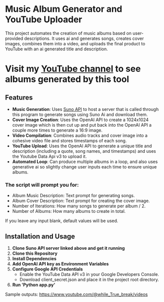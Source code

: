 # Music Album Generator and YouTube Uploader

This project automates the creation of music albums based on user-provided descriptions. It uses ai and generates songs, creates cover images, combines them into a video, and uploads the final product to YouTube with an ai generated title and description.

# Visit my [YouTube channel](https://www.youtube.com/@while_True_break/videos) to see albums generated by this tool

## Features
- **Music Generation**:
Uses [Suno API](https://github.com/gcui-art/suno-api) to host a server that is called through this program to generate songs using Suno Ai and download them.
- **Cover Image Creation**: Uses the OpenAI API to create a 1024x1024 cover image which is then cut up and put back into the OpenAI API a couple more times to generate a 16:9 image.
- **Video Compilation**: Combines audio tracks and cover image into a cohesive video file and stores timestamps of each song.
- **YouTube Upload**: Uses the OpenAI API to generate a unique title and description (including a quote, song names, and timestamps) and uses the Youtube Data Api v3 to upload it.
- **Automated Loop**: Can produce multiple albums in a loop, and also uses generative ai so slightly change user inputs each time to ensure unique albums.

 ### The script will prompt you for:
- Album Music Description: Text prompt for generating songs.
- Album Cover Description: Text prompt for creating the cover image.
- Number of Iterations: How many songs to generate per album / 2.
- Number of Albums: How many albums to create in total.
  
If you leave any input blank, default values will be used.
  
## Installation and Usage

1. **Clone Suno API server linked above and get it running**
2. **Clone this Repository**
3. **Install Dependencies**
4. **Add OpenAI API key as Environment Variables**
5. **Configure Google API Credentials**
   - Enable the YouTube Data API v3 in your Google Developers Console.
   - Download client_secret.json and place it in the project root directory.
6. **Run 'Python app.py'**

Sample outputs:
https://www.youtube.com/@while_True_break/videos



